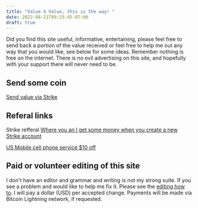 ```yaml
---
title: "Value 4 Value, this is the way! "
date: 2022-08-21T09:23:45-07:00
draft: true
---
```

Did you find this site useful, informative, entertaining, please feel free to send back a portion of the value received or feel free to help me out any way that you would like, see below for some ideas. Remember nothing is free on the internet. There is no evil advertising on this site, and hopefully with your support there will never need to be.

## Send some coin

[Send value via Strike](https://strike.me/mrdaniel)

## Referal links

Strike refferal [Where you an I get some money when you create a new Strike account](https://invite.strike.me/2YX56D)

[US Mobile cell phone service $10 off](https://usmobile.com/referrals?data=Y29kZT1CV0hQR1lVJm5hbWU9RGFuaWVs)

## Paid or volunteer editing of this site

 I don't have an editor and  grammar and writing is not my strong suite. If you see a problem and would like to help me fix it. Please see the [editing how to](/posts/how-to-edit-this-site/). I will pay a dollar (USD) per accepted change. Payments will be made via Bitcoin Lightning network, if requested.
